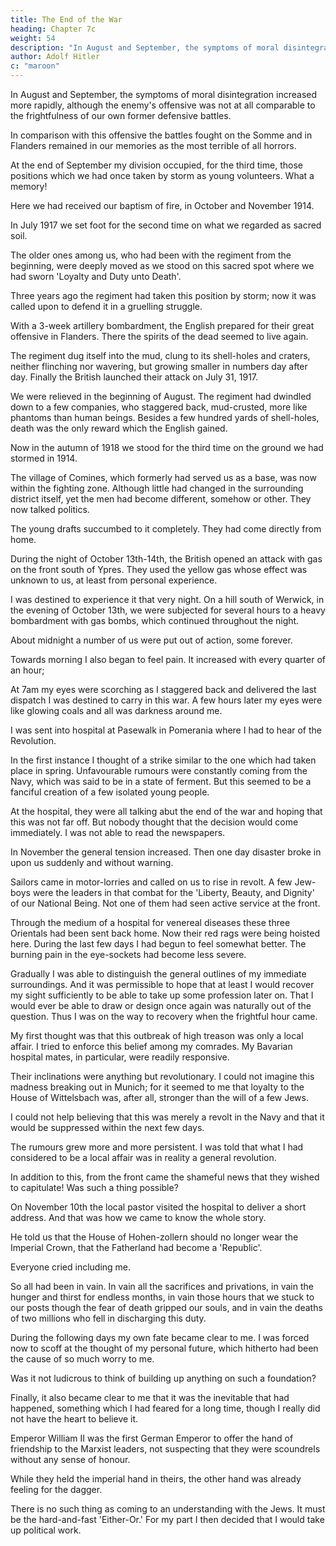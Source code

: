 ```yaml
---
title: The End of the War
heading: Chapter 7c
weight: 54
description: "In August and September, the symptoms of moral disintegration increased more rapidly"
author: Adolf Hitler
c: "maroon"
---
```



In August and September, the symptoms of moral disintegration increased more rapidly, although the enemy's offensive was not at all comparable to the frightfulness of our own former defensive battles. 

In comparison with this offensive the battles fought on the Somme and in Flanders remained in our memories as the most terrible of all horrors. 

At the end of September my division occupied, for the third time, those positions which we had once taken by storm as young volunteers. What a memory!

Here we had received our baptism of fire, in October and November 1914. 

<!-- With a burning love of the homeland in their hearts and a song on their lips, our young regiment went into action as if going to a dance. The dearest blood was given freely
here in the belief that it was shed to protect the freedom and independence of the
Fatherland. -->

In July 1917 we set foot for the second time on what we regarded as sacred soil. 

<!-- Were not our best comrades at rest here, some of them little more than boys--the soldiers who had rushed into death for their country's sake, their eyes glowing with enthusiastic love. -->

The older ones among us, who had been with the regiment from the beginning, were deeply moved as we stood on this sacred spot where we had sworn 'Loyalty and Duty unto Death'. 

Three years ago the regiment had taken this position by storm; now it was called upon to defend it in a gruelling struggle.

With a 3-week artillery bombardment, the English prepared for their great offensive in Flanders. There the spirits of the dead seemed to live again. 

The regiment dug itself into the mud, clung to its shell-holes and craters, neither flinching nor wavering, but growing smaller in numbers day after day. Finally the British launched their attack on July 31, 1917.

We were relieved in the beginning of August. The regiment had dwindled down to a few companies, who staggered back, mud-crusted, more like phantoms than human beings. Besides a few hundred yards of shell-holes, death was the only reward which the English gained.

Now in the autumn of 1918 we stood for the third time on the ground we had stormed in 1914. 

The village of Comines, which formerly had served us as a base, was now within the fighting zone. Although little had changed in the surrounding district itself, yet the men had become different, somehow or other. They now talked politics. 

<!-- Like everywhere else, the poison from home was having its effect here also.  -->

The young drafts succumbed to it completely. They had come directly from home.

During the night of October 13th-14th, the British opened an attack with gas on the front south of Ypres. They used the yellow gas whose effect was unknown to us, at least from personal experience. 

I was destined to experience it that very night. On a hill south of Werwick, in the evening of October 13th, we were subjected for several hours to a heavy bombardment with gas bombs, which continued throughout the night.

About midnight a number of us were put out of action, some forever. 

Towards morning I also began to feel pain. It increased with every quarter of an hour;

At 7am my eyes were scorching as I staggered back and delivered the last dispatch I was destined to carry in this war. A few hours later my eyes were like glowing coals and all was darkness around me.

I was sent into hospital at Pasewalk in Pomerania where I had to hear of the Revolution.

<!-- For a long time there had been something in the air which was indefinable and
repulsive. People were saying that something was bound to happen within the next few
weeks, although I could not imagine what this meant.  -->

In the first instance I thought of a strike similar to the one which had taken place in spring. Unfavourable rumours were constantly coming from the Navy, which was said to be in a state of ferment. But this seemed to be a fanciful creation of a few isolated young people. 

At the hospital, they were all talking abut the end of the war and hoping that this was not far off. But nobody thought that the decision would come immediately. I was not able to read the newspapers.

In November the general tension increased. Then one day disaster broke in upon us suddenly and without warning. 

Sailors came in motor-lorries and called on us to rise in revolt. A few Jew-boys were the leaders in that combat for the 'Liberty, Beauty, and Dignity' of our National Being. Not one of them had seen active service at the front.

Through the medium of a hospital for venereal diseases these three Orientals had been sent back home. Now their red rags were being hoisted here. During the last few days I had begun to feel somewhat better. The burning pain in the eye-sockets had become less severe. 

Gradually I was able to distinguish the general outlines of my immediate surroundings. And it was permissible to hope that at least I would recover my sight sufficiently to be able to take up some profession later on. That I would ever be able to draw or design once again was naturally out of the question. Thus I was on the way to recovery when the frightful hour came.

My first thought was that this outbreak of high treason was only a local affair. I tried to enforce this belief among my comrades. My Bavarian hospital mates, in particular, were readily responsive. 

Their inclinations were anything but revolutionary. I could not imagine this madness breaking out in Munich; for it seemed to me that loyalty to the House of Wittelsbach was, after all, stronger than the will of a few Jews.

I could not help believing that this was merely a revolt in the Navy and that it would be suppressed within the next few days.

The rumours grew more and more persistent. I was told that what I had considered to be a local affair  was in reality a general revolution. 

In addition to this, from the front came the shameful news that they wished to capitulate! Was such a thing possible?

On November 10th the local pastor visited the hospital to deliver a short address. And that was how we came to know the whole story. 

He told us that the House of Hohen-zollern should no longer wear the Imperial Crown, that the Fatherland had become a 'Republic'.

<!-- , that we should pray to the Almighty not to withhold His blessing from the new order of
things and not to abandon our people in the days to come. In delivering this message he
could not do more than briefly express appreciation of the Royal House, its services to
Pomerania, to Prussia, indeed, to the whole of the German Fatherland, and--here he
began to weep. A feeling of profound dismay fell on the people in that assembly, and I
do not think there was a single eye that withheld its tears.  -->

Everyone cried including me. 

<!-- As for myself, I broke down
completely when the old gentleman tried to resume his story by informing us that we
must now end this long war, because the war was lost, he said, and we were at the
mercy of the victor. The Fatherland would have to bear heavy burdens in the future. We
were to accept the terms of the Armistice and trust to the magnanimity of our former
enemies. It was impossible for me to stay and listen any longer. Darkness surrounded
me as I staggered and stumbled back to my ward and buried my aching head between
the blankets and pillow. -->

<!-- I had not cried since the day that I stood beside my mother's grave. Whenever Fate dealt
cruelly with me in my young days the spirit of determination within me grew stronger
and stronger. During all those long years of war, when Death claimed many a true
friend and comrade from our ranks, to me it would have appeared sinful to have
uttered a word of complaint. Did they not die for Germany? And, finally, almost in the
last few days of that titanic struggle, when the waves of poison gas enveloped me and
began to penetrate my eyes, the thought of becoming permanently blind unnerved me;
but the voice of conscience cried out immediately: Poor miserable fellow, will you start
howling when there are thousands of others whose lot is a hundred times worse than
yours? And so I accepted my misfortune in silence, realizing that this was the only thing
to be done and that personal suffering was nothing when compared with the
misfortune of one's country. -->

So all had been in vain. In vain all the sacrifices and privations, in vain the hunger and thirst for endless months, in vain those hours that we stuck to our posts though the fear of death gripped our souls, and in vain the deaths of two millions who fell in discharging this duty. 

<!-- Think of those hundreds of thousands who set out with hearts full of faith in their fatherland, and never returned; ought not their graves to open, so that the spirits of those heroes bespattered with mud and blood should come home and
take vengeance on those who had so despicably betrayed the greatest sacrifice which a 
human being can make for his country? 

Was it for this that the soldiers died in August and September 1914, for this that the volunteer regiments followed the old comrades in the autumn of the same year? Was it for this that those boys of seventeen years of age
were mingled with the earth of Flanders? Was this meant to be the fruits of the sacrifice
which German mothers made for their Fatherland when, with heavy hearts, they said
good-bye to their sons who never returned? Has all this been done in order to enable a
gang of despicable criminals to lay hands on the Fatherland?

Was this then what the German soldier struggled for through sweltering heat and
blinding snowstorm, enduring hunger and thirst and cold, fatigued from sleepless
nights and endless marches? Was it for this that he lived through an inferno of artillery
bombardments, lay gasping and choking during gas attacks, neither flinching nor
faltering, but remaining staunch to the thought of defending the Fatherland against the
enemy? Certainly these heroes also deserved the epitaph:

Traveller, when you come to Germany, tell the Homeland that we lie here, true to the
Fatherland and faithful to our duty. (Note 13) [Note 13. Here again we have the
defenders of Thermopylae recalled as the prototype of German valour in the Great War.
Hitler's quotation is a German variant of the couplet inscribed on the monument erected
at Thermopylae to the memory of Leonidas and his Spartan soldiers who fell defending
the Pass. As given by Herodotus, who claims that he saw the inscription himself, the
original text may be literally translated thus:

Go, tell the Spartans, thou who passeth by, That here, obedient to their laws, we lie.]
And at Home? But--was this the only sacrifice that we had to consider? Was the
Germany of the past a country of little worth? Did she not owe a certain duty to her
own history? Were we still worthy to partake in the glory of the past? How could we
justify this act to future generations?
What a gang of despicable and depraved criminals!

The more I tried then to glean some definite information of the terrible events that had
happened the more my head became afire with rage and shame. What was all the pain I
suffered in my eyes compared with this tragedy?
The following days were terrible to bear, and the nights still worse. To depend on the
mercy of the enemy was a precept which only fools or criminal liars could recommend.
During those nights my hatred increased--hatred for the orignators of this dastardly
crime. -->

During the following days my own fate became clear to me. I was forced now to scoff at the thought of my personal future, which hitherto had been the cause of so much worry to me.

Was it not ludicrous to think of building up anything on such a foundation?

Finally, it also became clear to me that it was the inevitable that had happened, something which I had feared for a long time, though I really did not have the heart to believe it.

Emperor William II was the first German Emperor to offer the hand of friendship to the Marxist leaders, not suspecting that they were scoundrels without any sense of honour. 

While they held the imperial hand in theirs, the other hand was already feeling for the dagger.

There is no such thing as coming to an understanding with the Jews. It must be the hard-and-fast 'Either-Or.' For my part I then decided that I would take up political work. 
